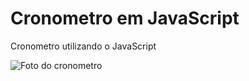 # Cronometro em JavaScript

Cronometro utilizando o JavaScript

![Foto do cronometro](Cronometrojs)
